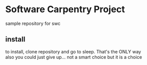 # Software Carpentry Project
sample repository for swc

## install

to install, clone repository and go to sleep. That's the ONLY way <br />
also you could just give up... not a smart choice but it is a choice

